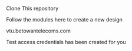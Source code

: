 Clone This repository

Follow the modules here to create a new design 

vtu.betowantelecoms.com

Test access credentials has been created for you
